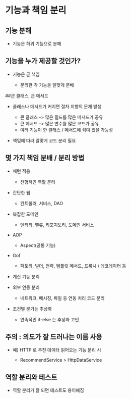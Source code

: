 # 기능과 책임 분리

## 기능 분해
- 기능은 하위 기능으로 분해
    
## 기능을 누가 제공할 것인가?
- 기능은 곧 책임

    - 분리한 각 기능을 알맞게 분배
    
##큰 클래스, 큰 메서드
- 클래스나 메서드가 커지면 절차 지향의 문제 발생

    - 큰 클래스 -> 많은 필드를 많은 메서드가 공유
    - 큰 메서드 -> 많은 변수를 많은 코드가 공유
    - 여러 기능이 한 클래스 / 메서드에 섞여 있을 가능성
- 책임에 따라 알맞게 코드 분리 필요
    
## 몇 가지 책임 분배 / 분리 방법
- 패턴 적용

    - 전형적인 역할 분리
- 간단한 웹
    - 컨트롤러, 서비스, DAO
- 복잡한 도메인
    - 엔티티, 밸류, 리포지토리, 도메인 서비스
- AOP
    - Aspect(공통 기능)
- Gof
    - 팩토리, 빌더, 전략, 템플릿 메서드, 프록시 / 데코레이터 등
- 계산 기능 분리
- 외부 연동 분리
    - 네트워크, 메시징, 파일 등 연동 처리 코드 분리
- 조건별 분기는 추상화
    - 연속적인 if-else 는 추상화 고민
    
## 주의 : 의도가 잘 드러나는 이름 사용
- 예) HTTP 로 추천 데이터 읽어오는 기능 분리 시

    - RecommendService > HttpDataService
    
## 역할 분리와 테스트
- 역할 분리가 잘 되면 테스트도 용이해짐
